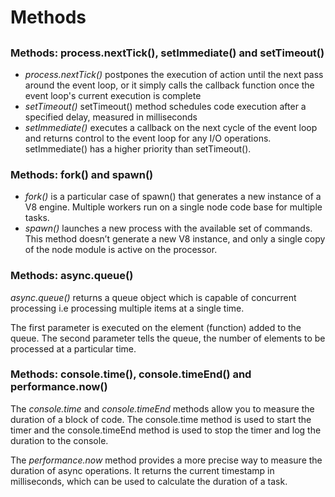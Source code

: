 
# Methods

##

### Methods: process.nextTick(), setImmediate() and setTimeout()

- *process.nextTick()* postpones the execution of action until the next pass around the event loop, or it simply calls the callback function once the event loop's current execution is complete
- *setTimeout()* setTimeout() method schedules code execution after a specified delay, measured in milliseconds
- *setImmediate()* executes a callback on the next cycle of the event loop and returns control to the event loop for any I/O operations. setImmediate() has a higher priority than setTimeout().

### Methods: fork() and spawn()

- *fork()* is a particular case of spawn() that generates a new instance of a V8 engine. Multiple workers run on a single node code base for multiple tasks.
- *spawn()* launches a new process with the available set of commands. This method doesn’t generate a new V8 instance, and only a single copy of the node module is active on the processor.

### Methods: async.queue()

*async.queue()* returns a queue object which is capable of concurrent processing i.e processing multiple items at a single time.

The first parameter is executed on the element (function) added to the queue. The second parameter tells the queue, the number of elements to be processed at a particular time.

### Methods: console.time(), console.timeEnd() and performance.now()

The *console.time* and *console.timeEnd* methods allow you to measure the duration of a block of code. The console.time method is used to start the timer and the console.timeEnd method is used to stop the timer and log the duration to the console.

The *performance.now* method provides a more precise way to measure the duration of async operations. It returns the current timestamp in milliseconds, which can be used to calculate the duration of a task.